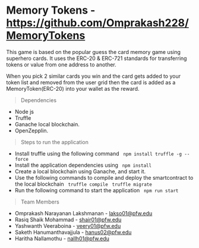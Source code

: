 # Memory Tokens - https://github.com/Omprakash228/MemoryTokens

This game is based on the popular guess the card memory game using superhero cards. It uses the ERC-20 & ERC-721 standards for transferring tokens or value from one address to another.

When you pick 2 similar cards you win and the card gets added to your token list and removed from the user grid then the card is added as a MemoryToken(ERC-20) into your wallet as the reward.


>Dependencies 
* Node js
* Truffle
* Ganache local blockchain.
* OpenZepplin.

>Steps to run the application
* Install truffle using the following command
 ``` npm install truffle -g --force```
* Install the application dependencies using
 ``` npm install```
* Create a local blockchain using Ganache, and start it.
* Use the following commands to compile and deploy the smartcontract to the local blockchain
 ``` truffle compile```
 ``` truffle migrate```
* Run the following command to start the application
``` npm run start```

> Team Members
* Omprakash Narayanan Lakshmanan - lakso01@pfw.edu
* Rasiq Shaik Mohammad - shair01@pfw.edu
* Yashwanth Veeraboina - veery01@pfw.edu
* Saketh Hanumanthavajjula - hanus02@pfw.edu
* Haritha Nallamothu - nallh01@pfw.edu


